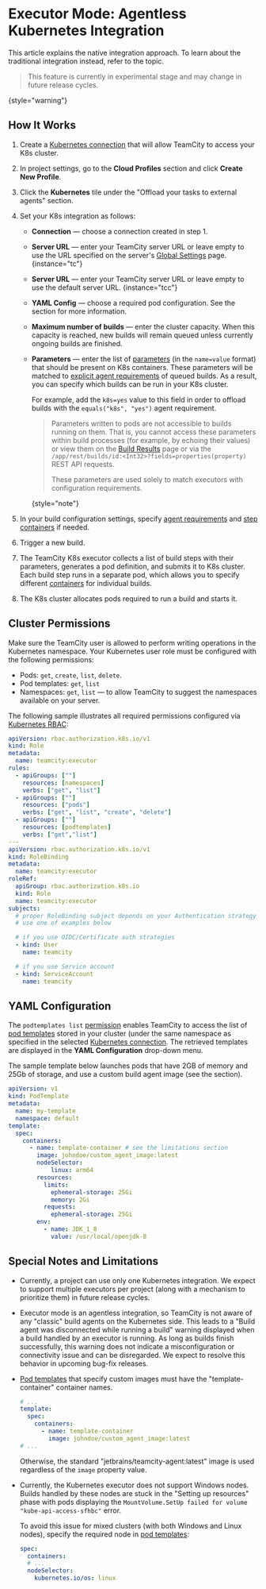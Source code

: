 # Executor Mode: Agentless Kubernetes Integration


<include from="setting-up-teamcity-for-kubernetes.md" element-id="k8s-integration-types"/>


This article explains the native integration approach. To learn about the traditional integration instead, refer to the [](setting-up-teamcity-for-kubernetes.md) topic.

> This feature is currently in experimental stage and may change in future release cycles.
> 
{style="warning"}

## How It Works

1. Create a [Kubernetes connection](configuring-connections.md#Kubernetes) that will allow TeamCity to access your K8s cluster.
2. In project settings, go to the **Cloud Profiles** section and click **Create New Profile**.
3. Click the **Kubernetes** tile under the "Offload your tasks to external agents" section.
4. Set your K8s integration as follows:
    * **Connection** — choose a connection created in step 1.
    * **Server URL** — enter your TeamCity server URL or leave empty to use the URL specified on the server's [Global Settings](configuring-server-url.md) page.
    {instance="tc"}
    * **Server URL** — enter your TeamCity server URL or leave empty to use the default server URL.
    {instance="tcc"}
    * **YAML Config** — choose a required pod configuration. See the [](#YAML+Configuration) section for more information.
    * **Maximum number of builds** — enter the cluster capacity. When this capacity is reached, new builds will remain queued unless currently ongoing builds are finished.
    * **Parameters** — enter the list of [parameters](configuring-build-parameters.md) (in the `name=value` format) that should be present on K8s containers. These parameters will be matched to [explicit agent requirements](agent-requirements.md) of queued builds. As a result, you can specify which builds can be run in your K8s cluster.
        
        For example, add the `k8s=yes` value to this field in order to offload builds with the `equals("k8s", "yes")` agent requirement.
        
        > Parameters written to pods are not accessible to builds running on them. That is, you cannot access these parameters within build processes (for example, by echoing their values) or view them on the [Build Results](build-results-page.md#Parameters+Tab) page or via the `/app/rest/builds/id:<Int32>?fields=properties(property)` REST API requests. 
        > 
        > These parameters are used solely to match executors with configuration requirements.
        > 
        {style="note"}
   
5. In your build configuration settings, specify [agent requirements](agent-requirements.md) and [step containers](container-wrapper.md) if needed.
6. Trigger a new build.
7. The TeamCity K8s executor collects a list of build steps with their parameters, generates a pod definition, and submits it to K8s cluster. Each build step runs in a separate pod, which allows you to specify different [containers](container-wrapper.md) for individual builds.
8. The K8s cluster allocates pods required to run a build and starts it.


## Cluster Permissions

Make sure the TeamCity user is allowed to perform writing operations in the Kubernetes namespace. Your Kubernetes user role must be configured with the following permissions:

* Pods: `get`, `create`, `list`, `delete`.
* Pod templates: `get`, `list`
* Namespaces: `get`, `list` — to allow TeamCity to suggest the namespaces available on your server.

The following sample illustrates all required permissions configured via [Kubernetes RBAC](https://kubernetes.io/docs/reference/access-authn-authz/rbac/):

```yaml
apiVersion: rbac.authorization.k8s.io/v1
kind: Role
metadata:
  name: teamcity:executor
rules:
  - apiGroups: [""]
    resources: [namespaces]
    verbs: ["get", "list"]
  - apiGroups: [""]
    resources: ["pods"]
    verbs: ["get", "list", "create", "delete"]
  - apiGroups: [""]
    resources: [podtemplates]
    verbs: ["get","list"]
---
apiVersion: rbac.authorization.k8s.io/v1
kind: RoleBinding
metadata:
  name: teamcity:executor
roleRef:
  apiGroup: rbac.authorization.k8s.io
  kind: Role
  name: teamcity:executor
subjects:
  # proper RoleBinding subject depends on your Authentication strategy
  # use one of examples below

  # if you use OIDC/Certificate auth strategies
  - kind: User
    name: teamcity

  # if you use Service account
  - kind: ServiceAccount
    name: teamcity
```

## YAML Configuration

The `podtemplates list` [permission](#Cluster+Permissions) enables TeamCity to access the list of [pod templates](https://kubernetes.io/docs/concepts/workloads/pods/pod-overview/#pod-templates) stored in your cluster (under the same namespace as specified in the selected [Kubernetes connection](configuring-connections.md#Kubernetes). The retrieved templates are displayed in the **YAML Configuration** drop-down menu.

The sample template below launches pods that have 2GB of memory and 25Gb of storage, and use a custom build agent image (see the [](#Special+Notes+and+Limitations) section).

```yaml
apiVersion: v1
kind: PodTemplate
metadata:
  name: my-template
  namespace: default
template:
  spec:
    containers:
      - name: template-container # see the limitations section
        image: johndoe/custom_agent_image:latest
        nodeSelector:
            linux: arm64
        resources:
          limits:
            ephemeral-storage: 25Gi
            memory: 2Gi
          requests:
            ephemeral-storage: 25Gi
        env:
          - name: JDK_1_8
            value: /usr/local/openjdk-8
```

## Special Notes and Limitations

* Currently, a project can use only one Kubernetes integration. We expect to support multiple executors per project (along with a mechanism to prioritize them) in future release cycles.
* Executor mode is an agentless integration, so TeamCity is not aware of any "classic" build agents on the Kubernetes side. This leads to a "Build agent was disconnected while running a build" warning displayed when a build handled by an executor is running. As long as builds finish successfully, this warning does not indicate a misconfiguration or connectivity issue and can be disregarded. We expect to resolve this behavior in upcoming bug-fix releases.
* [Pod templates](#YAML+Configuration) that specify custom images must have the "template-container" container names.

    ```yaml
    # ...
    template:
      spec:
        containers:
          - name: template-container
            image: johndoe/custom_agent_image:latest
    # ...
    ```
    
    Otherwise, the standard "jetbrains/teamcity-agent:latest" image is used regardless of the `image` property value.
* Currently, the Kubernetes executor does not support Windows nodes. Builds handled by these nodes are stuck in the "Setting up resources" phase with pods displaying the `MountVolume.SetUp failed for volume "kube-api-access-sfhbc"` error.

    To avoid this issue for mixed clusters (with both Windows and Linux nodes), specify the required node in [pod templates](#YAML+Configuration):

    ```yaml
    spec:
      containers:
      # ...
      nodeSelector:
        kubernetes.io/os: linux
    ```